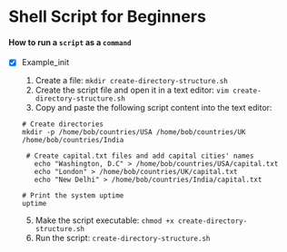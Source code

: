 # Shell Script for Beginners 

#### How to run a `script` as a `command`



   - [x]  Example_init

       1. Create a file: `mkdir create-directory-structure.sh`
       2. Create the script file and open it in a text editor: `vim create-directory-structure.sh`
       3. Copy and paste the following script content into the text editor:

         ```
         # Create directories
         mkdir -p /home/bob/countries/USA /home/bob/countries/UK /home/bob/countries/India

          # Create capital.txt files and add capital cities' names
            echo "Washington, D.C" > /home/bob/countries/USA/capital.txt
            echo "London" > /home/bob/countries/UK/capital.txt
            echo "New Delhi" > /home/bob/countries/India/capital.txt

         # Print the system uptime
         uptime

         ```
     
       5. Make the script executable: `chmod +x create-directory-structure.sh`
       6. Run the script: `create-directory-structure.sh`
  

      
       
